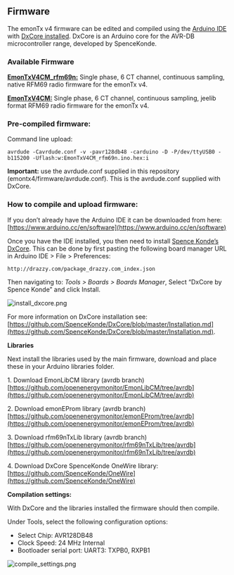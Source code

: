 ## Firmware

The emonTx v4 firmware can be edited and compiled using the [Arduino IDE](https://www.arduino.cc/) with [DxCore installed](https://github.com/SpenceKonde/DxCore).
DxCore is an Arduino core for the AVR-DB microcontroller range, developed by SpenceKonde.

### Available Firmware

**[EmonTxV4CM_rfm69n:](EmonTxV4CM_rfm69n)** Single phase, 6 CT channel, continuous sampling, native RFM69 radio firmware for the emonTx v4.

**[EmonTxV4CM:](EmonTxV4CM)** Single phase, 6 CT channel, continuous sampling, jeelib format RFM69 radio firmware for the emonTx v4.

### Pre-compiled firmware:

Command line upload:

    avrdude -Cavrdude.conf -v -pavr128db48 -carduino -D -P/dev/ttyUSB0 -b115200 -Uflash:w:EmonTxV4CM_rfm69n.ino.hex:i 

**Important:** use the avrdude.conf supplied in this repository (emontx4/firmware/avrdude.conf). This is the avrdude.conf supplied with DxCore.

### How to compile and upload firmware:

If you don’t already have the Arduino IDE it can be downloaded from here:<br>
[https://www.arduino.cc/en/software](https://www.arduino.cc/en/software)

Once you have the IDE installed, you then need to install [Spence Konde’s DxCore](https://github.com/SpenceKonde/DxCore). This can be done by first pasting the following board manager URL in Arduino IDE > File > Preferences:

    http://drazzy.com/package_drazzy.com_index.json

Then navigating to: *Tools > Boards > Boards Manager*, Select “DxCore by Spence Konde” and click Install. 

![install_dxcore.png](img/install_dxcore.png)

For more information on DxCore installation see: [https://github.com/SpenceKonde/DxCore/blob/master/Installation.md](https://github.com/SpenceKonde/DxCore/blob/master/Installation.md).

**Libraries**

Next install the libraries used by the main firmware, download and place these in your Arduino libraries folder.

1\. Download EmonLibCM library (avrdb branch)<br>
[https://github.com/openenergymonitor/EmonLibCM/tree/avrdb](https://github.com/openenergymonitor/EmonLibCM/tree/avrdb)

2\. Download emonEProm library (avrdb branch)<br>
[https://github.com/openenergymonitor/emonEProm/tree/avrdb](https://github.com/openenergymonitor/emonEProm/tree/avrdb)

3\. Download rfm69nTxLib library (avrdb branch)<br>
[https://github.com/openenergymonitor/rfm69nTxLib/tree/avrdb](https://github.com/openenergymonitor/rfm69nTxLib/tree/avrdb)

4\. Download DxCore SpenceKonde OneWire library:<br>
[https://github.com/SpenceKonde/OneWire](https://github.com/SpenceKonde/OneWire)

**Compilation settings:**

With DxCore and the libraries installed the firmware should then compile. 

Under Tools, select the following configuration options:

- Select Chip: AVR128DB48
- Clock Speed: 24 MHz Internal
- Bootloader serial port: UART3: TXPB0, RXPB1

![compile_settings.png](img/compile_settings.png)

